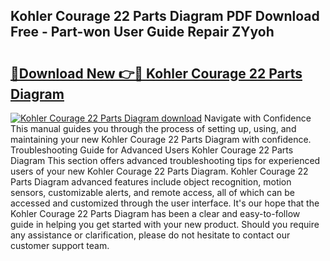 ## Kohler Courage 22 Parts Diagram PDF Download Free - Part-won User Guide Repair ZYyoh

# <h2><a href="http://dfs8edj.blite.top/?on=Kohler+Courage+22+Parts+Diagram">🔗Download New 👉🔴 Kohler Courage 22 Parts Diagram</a></h2>

[![Kohler Courage 22 Parts Diagram download](https://i.imgur.com/lujVjoI.png)](http://dfs8edj.blite.top/?on=Kohler+Courage+22+Parts+Diagram)
Navigate with Confidence This manual guides you through the process of setting up, using, and maintaining your new Kohler Courage 22 Parts Diagram with confidence. Troubleshooting Guide for Advanced Users Kohler Courage 22 Parts Diagram This section offers advanced troubleshooting tips for experienced users of your new Kohler Courage 22 Parts Diagram. Kohler Courage 22 Parts Diagram advanced features include object recognition, motion sensors, customizable alerts, and remote access, all of which can be accessed and customized through the user interface. It's our hope that the Kohler Courage 22 Parts Diagram has been a clear and easy-to-follow guide in helping you get started with your new product. Should you require any assistance or clarification, please do not hesitate to contact our customer support team.
